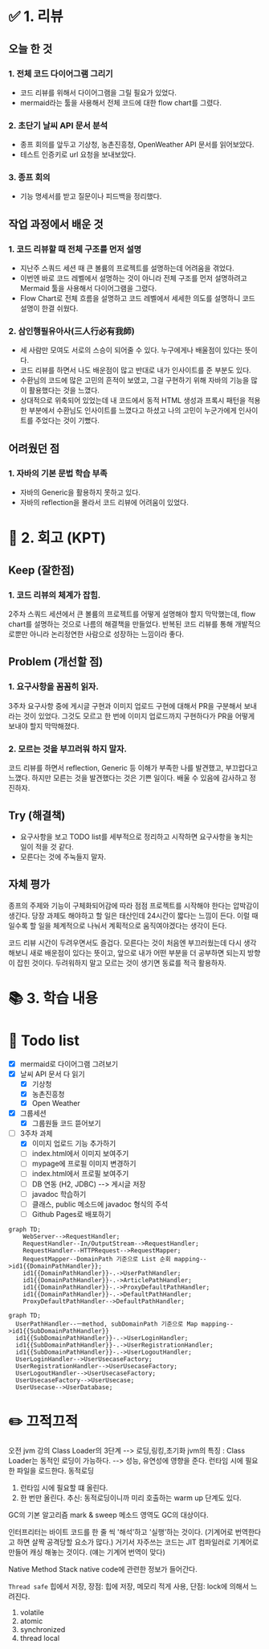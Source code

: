 # ✅ 1. 리뷰
## 오늘 한 것
### 1. 전체 코드 다이어그램 그리기
- 코드 리뷰를 위해서 다이어그램을 그릴 필요가 있었다.
- mermaid라는 툴을 사용해서 전체 코드에 대한 flow chart를 그렸다.

### 2. 초단기 날씨 API 문서 분석
- 종프 회의를 앞두고 기상청, 농촌진흥청, OpenWeather API 문서를 읽어보았다. 
- 테스트 인증키로 url 요청을 보내보았다. 

### 3. 종프 회의
- 기능 명세서를 받고 질문이나 피드백을 정리했다. 

## 작업 과정에서 배운 것
### 1. 코드 리뷰할 때 전체 구조를 먼저 설명
- 지난주 스쿼드 세션 때 큰 볼륨의 프로젝트를 설명하는데 어려움을 겪었다.
- 이번엔 바로 코드 레벨에서 설명하는 것이 아니라 전체 구조를 먼저 설명하려고 Mermaid 툴을 사용해서 다이어그램을 그렸다. 
- Flow Chart로 전체 흐름을 설명하고 코드 레벨에서 세세한 의도를 설명하니 코드 설명이 한결 쉬웠다.

### 2. 삼인행필유아사(三人行必有我師)
- 세 사람만 모여도 서로의 스승이 되어줄 수 있다. 누구에게나 배울점이 있다는 뜻이다. 
- 코드 리뷰를 하면서 나도 배운점이 많고 반대로 내가 인사이트를 준 부분도 있다. 
- 수환님의 코드에 많은 고민의 흔적이 보였고, 그걸 구현하기 위해 자바의 기능을 많이 활용했다는 것을 느꼈다. 
- 상대적으로 위축되어 있었는데 내 코드에서 동적 HTML 생성과 프록시 패턴을 적용한 부분에서 수환님도 인사이트를 느꼈다고 하셨고 나의 고민이 누군가에게 인사이트를 주었다는 것이 기뻤다.  

## 어려웠던 점
### 1. 자바의 기본 문법 학습 부족
- 자바의 Generic을 활용하지 못하고 있다.
- 자바의 reflection을 몰라서 코드 리뷰에 어려움이 있었다.

# 🤔 2. 회고 (KPT)
## Keep (잘한점)
### 1. 코드 리뷰의 체계가 잡힘.
2주차 스쿼드 세션에서 큰 볼륨의 프로젝트를 어떻게 설명해야 할지 막막했는데, flow chart를 설명하는 것으로 나름의 해결책을 만들었다. 
반복된 코드 리뷰를 통해 개발적으로뿐만 아니라 논리정연한 사람으로 성장하는 느낌이라 좋다.

## Problem (개선할 점)
### 1. 요구사항을 꼼꼼히 읽자. 
3주차 요구사항 중에 게시글 구현과 이미지 업로드 구현에 대해서 PR을 구분해서 보내라는 것이 있었다. 
그것도 모르고 한 번에 이미지 업로드까지 구현하다가 PR을 어떻게 보내야 할지 막막해졌다. 

### 2. 모르는 것을 부끄러워 하지 말자.
코드 리뷰를 하면서 reflection, Generic 등 이해가 부족한 나를 발견했고, 부끄럽다고 느꼈다. 
하지만 모른는 것을 발견했다는 것은 기쁜 일이다. 배울 수 있음에 감사하고 정진하자. 

## Try (해결책)
- 요구사항을 보고 TODO list를 세부적으로 정리하고 시작하면 요구사항을 놓치는 일이 적을 것 같다. 
- 모른다는 것에 주눅들지 말자.

## 자체 평가
종프의 주제와 기능이 구체화되어감에 따라 점점 프로젝트를 시작해야 한다는 압박감이 생긴다. 당장 과제도 해야하고 
할 일은 태산인데 24시간이 짧다는 느낌이 든다. 이럴 때일수록 할 일을 체계적으로 나눠서 계획적으로 움직여야겠다는 생각이 든다. 

코드 리뷰 시간이 두려우면서도 즐겁다. 모른다는 것이 처음엔 부끄러웠는데 다시 생각해보니 새로 배운점이 있다는 뜻이고, 앞으로 내가 
어떤 부분을 더 공부하면 되는지 방향이 잡힌 것이다. 두려워하지 말고 모르는 것이 생기면 동료를 적극 활용하자. 

# 📚 3. 학습 내용

# 💁‍ Todo list
- [x] mermaid로 다이어그램 그려보기
- [x] 날씨 API 문서 다 읽기 
  - [x] 기상청
  - [x] 농촌진흥청
  - [x] Open Weather
- [x] 그룹세션
  - [x] 그룹원들 코드 뜯어보기
- [ ] 3주차 과제 
  - [x] 이미지 업로드 기능 추가하기
  - [ ] index.html에서 이미지 보여주기
  - [ ] mypage에 프로필 이미지 변경하기
  - [ ] index.html에서 프로필 보여주기
  - [ ] DB 연동 (H2, JDBC) --> 게시글 저장
  - [ ] javadoc 학습하기
  - [ ] 클래스, public 메소드에 javadoc 형식의 주석
  - [ ] Github Pages로 배포하기

```mermaid
graph TD;
    WebServer-->RequestHandler;
    RequestHandler--In/OutputStream-->RequestHandler;
    RequestHandler--HTTPRequest-->RequestMapper;
    RequestMapper--DomainPath 기준으로 List 순회 mapping-->id1{{DomainPathHandler}};
    id1{{DomainPathHandler}}-.->UserPathHandler;
    id1{{DomainPathHandler}}-.->ArticlePathHandler;
    id1{{DomainPathHandler}}-.->ProxyDefaultPathHandler;
    id1{{DomainPathHandler}}-.->DefaultPathHandler;
    ProxyDefaultPathHandler-->DefaultPathHandler;
```

```mermaid
graph TD;
  UserPathHandler--ㅡmethod, subDomainPath 기준으로 Map mapping-->id1{{SubDomainPathHandler}}
  id1{{SubDomainPathHandler}}-.->UserLoginHandler;
  id1{{SubDomainPathHandler}}-.->UserRegistrationHandler;
  id1{{SubDomainPathHandler}}-.->UserLogoutHandler;
  UserLoginHandler-->UserUsecaseFactory;
  UserRegistrationHandler-->UserUsecaseFactory;
  UserLogoutHandler-->UserUsecaseFactory;
  UserUsecaseFactory-->UserUsecase;
  UserUsecase-->UserDatabase;
```

# ✏️ 끄적끄적
오전 jvm 강의
Class Loader의 3단계 --> 로딩,링킹,초기화
jvm의 특징 : Class Loader는 동적인 로딩이 가능하다. --> 성능, 유연성에 영향을 준다. 런타임 시에 필요한 파일을 로드한다. 
동적로딩
1. 런타임 시에 필요할 떄 올린다.
2. 한 번만 올린다.
추신: 동적로딩이니까 미리 호출하는 warm up 단계도 있다. 

GC의 기본 알고리즘 
mark & sweep
메소드 영역도 GC의 대상이다. 

인터프리터는 바이트 코드를 한 줄 씩 '해석'하고 '실행'하는 것이다. (기계어로 번역한다고 하면 살짝 공격당할 요소가 많다.)
거기서 자주쓰는 코드는 JIT 컴파일러로 기계어로 만들어 캐싱 해놓는 것이다. (얘는 기계어 번역이 맞다)

Native Method Stack 
native code에 관련한 정보가 들어간다.

`Thread safe`
힙에서 저장, 장점: 힙에 저장, 메모리 적게 사용, 단점: lock에 의해서 느려진다. 
1. volatile
2. atomic
3. synchronized
4. thread local



